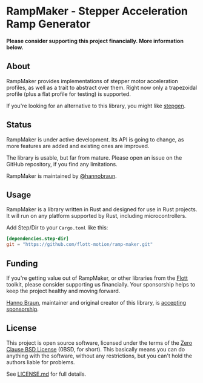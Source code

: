 # RampMaker - Stepper Acceleration Ramp Generator

**Please consider supporting this project financially. More information below.**

## About

RampMaker provides implementations of stepper motor acceleration profiles, as well as a trait to abstract over them. Right now only a trapezoidal profile (plus a flat profile for testing) is supported.

If you're looking for an alternative to this library, you might like [stepgen].


## Status

RampMaker is under active development. Its API is going to change, as more features are added and existing ones are improved.

The library is usable, but far from mature. Please open an issue on the GitHub repository, if you find any limitations.

RampMaker is maintained by [@hannobraun].


## Usage

RampMaker is a library written in Rust and designed for use in Rust projects. It will run on any platform supported by Rust, including microcontrollers.

Add Step/Dir to your `Cargo.toml` like this:

``` toml
[dependencies.step-dir]
git = "https://github.com/flott-motion/ramp-maker.git"
```


## Funding

If you're getting value out of RampMaker, or other libraries from the [Flott] toolkit, please consider supporting us financially. Your sponsorship helps to keep the project healthy and moving forward.

[Hanno Braun][@hannobraun], maintainer and original creator of this library, is [accepting sponsorship](https://github.com/sponsors/hannobraun).


## License

This project is open source software, licensed under the terms of the [Zero Clause BSD License] (0BSD, for short). This basically means you can do anything with the software, without any restrictions, but you can't hold the authors liable for problems.

See [LICENSE.md] for full details.


[stepgen]: https://crates.io/crates/stepgen
[@hannobraun]: https://github.com/hannobraun
[Flott]: https://flott-motion.org/
[Zero Clause BSD License]: https://opensource.org/licenses/0BSD
[LICENSE.md]: https://github.com/flott-motion/step-dir/blob/main/LICENSE.md
